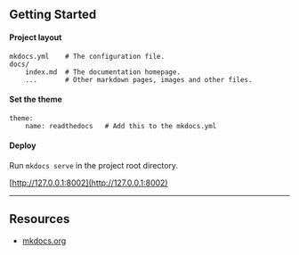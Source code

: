 ## Getting Started

#### Project layout

    mkdocs.yml    # The configuration file.
    docs/
        index.md  # The documentation homepage.
        ...       # Other markdown pages, images and other files.


#### Set the theme

    theme:
        name: readthedocs   # Add this to the mkdocs.yml

#### Deploy
Run `mkdocs serve` in the project root directory.

[http://127.0.0.1:8002](http://127.0.0.1:8002)

---

## Resources
* [mkdocs.org](https://www.mkdocs.org)
